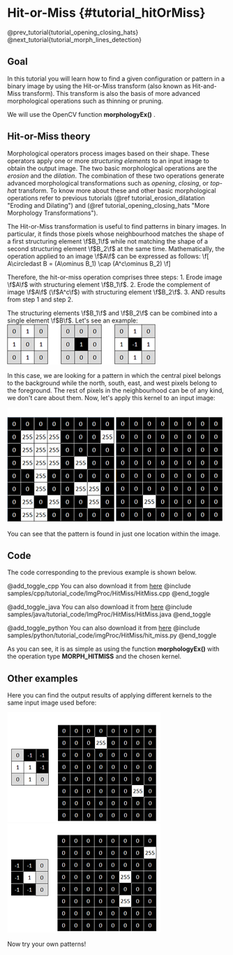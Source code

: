 Hit-or-Miss {#tutorial_hitOrMiss}
=================================

@prev_tutorial{tutorial_opening_closing_hats}
@next_tutorial{tutorial_morph_lines_detection}

Goal
----

In this tutorial you will learn how to find a given configuration or pattern in a binary image by using the Hit-or-Miss transform (also known as Hit-and-Miss transform).
This transform is also the basis of more advanced morphological operations such as thinning or pruning.

We will use the OpenCV function **morphologyEx()** .

Hit-or-Miss theory
-------------------

Morphological operators process images based on their shape. These operators apply one or more *structuring elements* to an input image to obtain the output image.
The two basic morphological operations are the *erosion* and the *dilation*. The combination of these two operations generate advanced morphological transformations such as *opening*, *closing*, or *top-hat* transform.
To know more about these and other basic morphological operations refer to previous tutorials (@ref tutorial_erosion_dilatation "Eroding and Dilating") and (@ref tutorial_opening_closing_hats "More Morphology Transformations").

The Hit-or-Miss transformation is useful to find patterns in binary images. In particular, it finds those pixels whose neighbourhood matches the shape of a first structuring element \f$B_1\f$
while not matching the shape of a second structuring element \f$B_2\f$ at the same time. Mathematically, the operation applied to an image \f$A\f$ can be expressed as follows:
\f[
    A\circledast B = (A\ominus B_1) \cap (A^c\ominus B_2)
\f]

Therefore, the hit-or-miss operation comprises three steps:
    1. Erode image \f$A\f$ with structuring element \f$B_1\f$.
    2. Erode the complement of image \f$A\f$ (\f$A^c\f$) with structuring element \f$B_2\f$.
    3. AND results from step 1 and step 2.

The structuring elements \f$B_1\f$ and \f$B_2\f$ can be combined into a single element \f$B\f$. Let's see an example:
![Structuring elements (kernels). Left: kernel to 'hit'. Middle: kernel to 'miss'. Right: final combined kernel](images/hitmiss_kernels.png)

In this case, we are looking for a pattern in which the central pixel belongs to the background while the north, south, east, and west pixels belong to the foreground. The rest of pixels in the neighbourhood can be of any kind, we don't care about them. Now, let's apply this kernel to an input image:

![Input binary image](images/hitmiss_input.png)
![Output binary image](images/hitmiss_output.png)

You can see that the pattern is found in just one location within the image.


Code
----

The code corresponding to the previous example is shown below.

@add_toggle_cpp
You can also download it from
[here](https://raw.githubusercontent.com/opencv/opencv/3.4/samples/cpp/tutorial_code/ImgProc/HitMiss/HitMiss.cpp)
@include samples/cpp/tutorial_code/ImgProc/HitMiss/HitMiss.cpp
@end_toggle

@add_toggle_java
You can also download it from
[here](https://raw.githubusercontent.com/opencv/opencv/3.4/samples/java/tutorial_code/ImgProc/HitMiss/HitMiss.java)
@include samples/java/tutorial_code/ImgProc/HitMiss/HitMiss.java
@end_toggle

@add_toggle_python
You can also download it from
[here](https://raw.githubusercontent.com/opencv/opencv/3.4/samples/python/tutorial_code/imgProc/HitMiss/hit_miss.py)
@include samples/python/tutorial_code/imgProc/HitMiss/hit_miss.py
@end_toggle

As you can see, it is as simple as using the function **morphologyEx()** with the operation type **MORPH_HITMISS** and the chosen kernel.

Other examples
--------------

Here you can find the output results of applying different kernels to the same input image used before:

![Kernel and output result for finding top-right corners](images/hitmiss_example2.png)
![Kernel and output result for finding left end points](images/hitmiss_example3.png)

Now try your own patterns!
